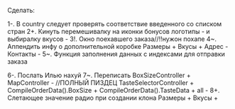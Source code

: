 Сделать:

1-. 	В country следует проверять соответствие введенного со списком стран
2+. 	Кинуть перемешивалку на иконки бонусов
			логотипы 			-
			и выбиралку вкусов 	-
3!.		Окно поехавшего заказа//!!нужон похапе
4~.		Аппендить инфу о дополнительной коробке
			Размеры		+
			Вкусы		+
			Адрес		-
			Контакты	-
5~.		Функция заполнения данных с индексами для отправки заказа
			
6-. 	Послать Илью нахуй
7~.  	Переписать
			BoxSizeController 				+
			MapController					- //ПОЛНЫЙ ПИЗДЕЦ
			TasteSelectorController			+ 
			CompileOrderData().BoxSize 		+
			CompileOrderData().TasteData	+
			all								-
8+. 	Слетающее значение радио при создании клона
			Размеры		+
			Вкусы 		+


